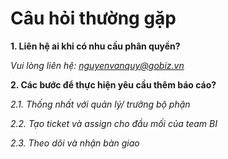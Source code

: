 # Câu hỏi thường gặp

**1. Liên hệ ai khi có nhu cầu phân quyền?**

*Vui lòng liên hệ: nguyenvanquy@gobiz.vn*

**2. Các bước để thực hiện yêu cầu thêm báo cáo?**

*2.1. Thống nhất với quản lý/ trưởng bộ phận*

*2.2. Tạo ticket và assign cho đầu mối của team BI*

*2.3. Theo dõi và nhận bàn giao*





